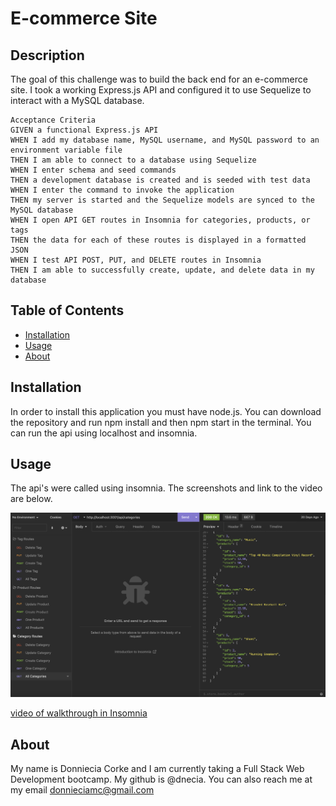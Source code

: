 # E-commerce Site
## Description 
The goal of this challenge was to build the back end for an e-commerce site. I took a working Express.js API and configured it to use Sequelize to interact with a MySQL database.

```text
Acceptance Criteria
GIVEN a functional Express.js API
WHEN I add my database name, MySQL username, and MySQL password to an environment variable file
THEN I am able to connect to a database using Sequelize
WHEN I enter schema and seed commands
THEN a development database is created and is seeded with test data
WHEN I enter the command to invoke the application
THEN my server is started and the Sequelize models are synced to the MySQL database
WHEN I open API GET routes in Insomnia for categories, products, or tags
THEN the data for each of these routes is displayed in a formatted JSON
WHEN I test API POST, PUT, and DELETE routes in Insomnia
THEN I am able to successfully create, update, and delete data in my database
```
## Table of Contents
- [Installation](#installation)
- [Usage](#usage)
- [About](#about)

## Installation
In order to install this application you must have node.js. You can download the repository and run npm install and then npm start in the terminal. You can run the api using localhost and insomnia.

## Usage
The api's were called using insomnia. The screenshots and link to the video are below.

![screenshot of api calls](./assets/images/Screen%20Shot%202022-11-01%20at%2010.06.51%20PM.png)

[video of walkthrough in Insomnia](https://drive.google.com/file/d/1KdTyS9OmRPa3Ph3fUegz-rx5rDO1q7JP/view)

## About
My name is Donniecia Corke and I am currently taking a Full Stack Web Development bootcamp. My github is @dnecia. You can also reach me at my email donnieciamc@gmail.com